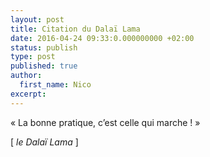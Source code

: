 ```yaml
---
layout: post
title: Citation du Dalaï Lama
date: 2016-04-24 09:33:0.000000000 +02:00
status: publish
type: post
published: true
author:
  first_name: Nico
excerpt:
---
```


« La bonne pratique, c’est celle qui marche ! »

[ *le Dalaï Lama* ]

